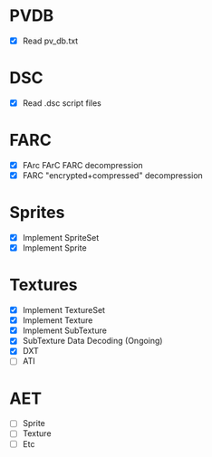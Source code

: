 # PVDB
- [x] Read pv_db.txt 

# DSC
- [x] Read .dsc script files

# FARC
- [x] FArc FArC FARC decompression
- [x] FARC "encrypted+compressed" decompression

# Sprites
- [x] Implement SpriteSet
- [x] Implement Sprite

# Textures
- [x] Implement TextureSet
- [x] Implement Texture
- [x] Implement SubTexture
- [x] SubTexture Data Decoding (Ongoing)
- [x] DXT
- [ ] ATI

# AET
- [ ] Sprite
- [ ] Texture
- [ ] Etc

